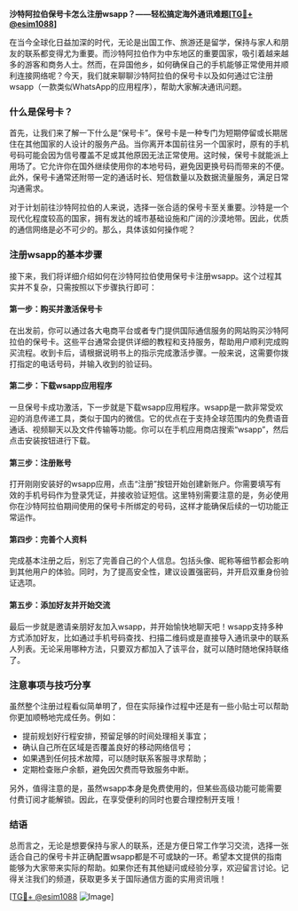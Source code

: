 **沙特阿拉伯保号卡怎么注册wsapp？——轻松搞定海外通讯难题[[TG💪+ @esim1088](https://t.me/s/esim1088)]**

在当今全球化日益加深的时代，无论是出国工作、旅游还是留学，保持与家人和朋友的联系都变得尤为重要。而沙特阿拉伯作为中东地区的重要国家，吸引着越来越多的游客和商务人士。然而，在异国他乡，如何确保自己的手机能够正常使用并顺利连接网络呢？今天，我们就来聊聊沙特阿拉伯的保号卡以及如何通过它注册wsapp（一款类似WhatsApp的应用程序），帮助大家解决通讯问题。

### 什么是保号卡？

首先，让我们来了解一下什么是“保号卡”。保号卡是一种专门为短期停留或长期居住在其他国家的人设计的服务产品。当你离开本国前往另一个国家时，原有的手机号码可能会因为信号覆盖不足或其他原因无法正常使用。这时候，保号卡就能派上用场了。它允许你在国外继续使用你的本地号码，避免因更换号码而带来的不便。此外，保号卡通常还附带一定的通话时长、短信数量以及数据流量服务，满足日常沟通需求。

对于计划前往沙特阿拉伯的人来说，选择一张合适的保号卡至关重要。沙特是一个现代化程度较高的国家，拥有发达的城市基础设施和广阔的沙漠地带。因此，优质的通信网络是必不可少的。那么，具体该如何操作呢？

### 注册wsapp的基本步骤

接下来，我们将详细介绍如何在沙特阿拉伯使用保号卡注册wsapp。这个过程其实并不复杂，只需按照以下步骤执行即可：

#### 第一步：购买并激活保号卡
在出发前，你可以通过各大电商平台或者专门提供国际通信服务的网站购买沙特阿拉伯的保号卡。这些平台通常会提供详细的教程和支持服务，帮助用户顺利完成购买流程。收到卡后，请根据说明书上的指示完成激活步骤。一般来说，这需要你拨打指定的电话号码，并输入收到的验证码。

#### 第二步：下载wsapp应用程序
一旦保号卡成功激活，下一步就是下载wsapp应用程序。wsapp是一款非常受欢迎的消息传递工具，类似于国内的微信。它的优点在于支持全球范围内的免费语音通话、视频聊天以及文件传输等功能。你可以在手机应用商店搜索“wsapp”，然后点击安装按钮进行下载。

#### 第三步：注册账号
打开刚刚安装好的wsapp应用，点击“注册”按钮开始创建新账户。你需要填写有效的手机号码作为登录凭证，并接收验证短信。这里特别需要注意的是，务必使用你在沙特阿拉伯期间使用的保号卡所绑定的号码，这样才能确保后续的一切功能正常运作。

#### 第四步：完善个人资料
完成基本注册之后，别忘了完善自己的个人信息。包括头像、昵称等细节都会影响到其他用户的体验。同时，为了提高安全性，建议设置强密码，并开启双重身份验证选项。

#### 第五步：添加好友并开始交流
最后一步就是邀请亲朋好友加入wsapp，并开始愉快地聊天吧！wsapp支持多种方式添加好友，比如通过手机号码查找、扫描二维码或是直接导入通讯录中的联系人列表。无论采用哪种方法，只要双方都加入了该平台，就可以随时随地保持联络了。

### 注意事项与技巧分享

虽然整个注册过程看似简单明了，但在实际操作过程中还是有一些小贴士可以帮助你更加顺畅地完成任务。例如：
- 提前规划好行程安排，预留足够的时间处理相关事宜；
- 确认自己所在区域是否覆盖良好的移动网络信号；
- 如果遇到任何技术故障，可以随时联系客服寻求帮助；
- 定期检查账户余额，避免因欠费而导致服务中断。

另外，值得注意的是，虽然wsapp本身是免费使用的，但某些高级功能可能需要付费订阅才能解锁。因此，在享受便利的同时也要合理控制开支哦！

### 结语

总而言之，无论是想要保持与家人的联系，还是方便日常工作学习交流，选择一张适合自己的保号卡并正确配置wsapp都是不可或缺的一环。希望本文提供的指南能够为大家带来实际的帮助。如果你还有其他疑问或经验分享，欢迎留言讨论。记得关注我们的频道，获取更多关于国际通信方面的实用资讯哦！

[[TG💪+ @esim1088](https://t.me/s/esim1088) ![Image](https://i.postimg.cc/4NQfJmqS/Snipaste-2025-05-13-00-14-12.png)]